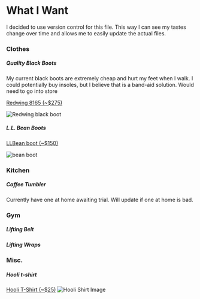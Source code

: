 # What I Want
I decided to use version control for this file.  This way I can see my tastes change over time and allows me to easily update the actual files.

### Clothes
##### Quality Black Boots
My current black boots are extremely cheap and hurt my feet when I walk. I could potentially buy insoles, but I believe that is a band-aid solution. Would need to go into store

[Redwing 8165 (~$275)](https://www.infinityshoes.com/red-wing-shoes-classic-round-8165-mens-boot.html)

![Redwing black boot][redwing]

##### L.L. Bean Boots
[LLBean boot (~$150)](https://www.llbean.com/llb/shop/31179?feat=Boots-SR2&page=men-s-l-l-bean-boots-8&csp=a)

![bean boot][llbean boot]

### Kitchen
##### Coffee Tumbler
Currently have one at home awaiting trial. Will update if one at home is bad.

### Gym
##### Lifting Belt
##### Lifting Wraps

### Misc.

##### Hooli t-shirt
[Hooli T-Shirt (~$25)](https://www.redbubble.com/people/hoboballan/works/23150795-hooli?body_color=white&p=t-shirt&print_location=front&size=medium&style=mens&utm_source=google&utm_medium=cpc&utm_campaign=g.pla+notset&country_code=CA&gclid=Cj0KCQiAyszSBRDJARIsAHAqQ4pp15OM-OxnMm49N1Uu4ygTViIXI5YeCPFlJkIEejv3ot_2HsgtkioaAji_EALw_wcB)
![Hooli Shirt Image][hooli]



[hooli]: https://ih1.redbubble.net/image.257703065.0795/ra,unisex_tshirt,x2200,fafafa:ca443f4786,front-c,267,146,1000,1000-bg,f8f8f8.jpg
[redwing]: https://tshop.r10s.jp/premiumone/cabinet/01786893/01805378/img61374933.jpg?fitin=330:330
[llbean boot]: https://cdni.llbean.net/is/image/wim/175052_1914_41?wid=428&hei=494

